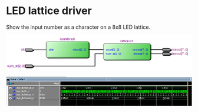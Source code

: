 # LED lattice driver

Show the input number as a character on a 8x8 LED lattice.

![image](https://github.com/HengRuiZ/LED-lattice-driver/blob/master/RTL.png)

![image](https://github.com/HengRuiZ/LED-lattice-driver/blob/master/simulation.png)
